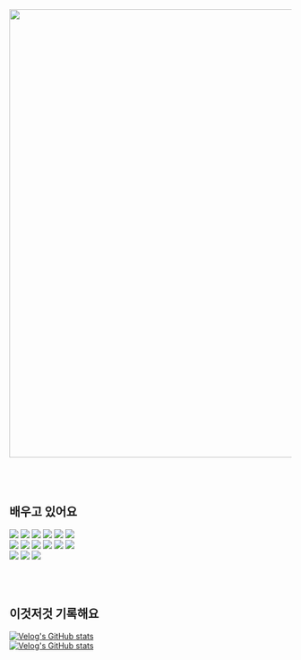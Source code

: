 <center><img src="https://github.com/DahyeJang/DahyeJang/assets/105340850/456fe1f4-1b1a-41d3-9726-bc8ef872c925" width="800"></center>

<br/>
<br/>
<br/>

## 배우고 있어요
<img src="https://img.shields.io/badge/Javascript-F7DF1E?style=for-the-badge&logo=javascript&logoColor=black"> <img src="https://img.shields.io/badge/Typescript-4479A1?style=for-the-badge&logo=Typescript&logoColor=white"> 
<img src="https://img.shields.io/badge/react-61DAFB?style=for-the-badge&logo=react&logoColor=black">
<img src="https://img.shields.io/badge/redux-764ABC?style=for-the-badge&logo=redux&logoColor=white">
<img src="https://img.shields.io/badge/reactrouter-CA4245?style=for-the-badge&logo=reactrouter&logoColor=white">
<img src="https://img.shields.io/badge/axios-5A29E4?style=for-the-badge&logo=axios&logoColor=white"><br/>
<img src="https://img.shields.io/badge/github-181717?style=for-the-badge&logo=github&logoColor=white">
<img src="https://img.shields.io/badge/vite-646CFF?style=for-the-badge&logo=vite&logoColor=white">
<img src="https://img.shields.io/badge/tailwindcss-06B6D4?style=for-the-badge&logo=tailwindcss&logoColor=white">
<img src="https://img.shields.io/badge/styledcomponents-DB7093?style=for-the-badge&logo=styledcomponents&logoColor=white">
<img src="https://img.shields.io/badge/framer-0055FF?style=for-the-badge&logo=framer&logoColor=white">
<img src="https://img.shields.io/badge/greensock-88CE02?style=for-the-badge&logo=greensock&logoColor=white"><br/>
<img src="https://img.shields.io/badge/figma-F24E1E?style=for-the-badge&logo=figma&logoColor=white">
<img src="https://img.shields.io/badge/adobephotoshop-31A8FF?style=for-the-badge&logo=adobephotoshop&logoColor=white">
<img src="https://img.shields.io/badge/adobeillustrator-FF9A00?style=for-the-badge&logo=adobeillustrator&logoColor=white">

<br/>
<br/>

## 이것저것 기록해요
[![Velog's GitHub stats](https://velog-readme-stats.vercel.app/api/badge?name=posinity)](https://velog.io/@posinity) <br/>
[![Velog's GitHub stats](https://velog-readme-stats.vercel.app/api/list?name=posinity)](https://velog.io/@posinity) 





<!--
**DahyeJang/DahyeJang** is a ✨ _special_ ✨ repository because its `README.md` (this file) appears on your GitHub profile.

Here are some ideas to get you started:

- 🔭 I’m currently working on ...
- 🌱 I’m currently learning ...
- 👯 I’m looking to collaborate on ...
- 🤔 I’m looking for help with ...
- 💬 Ask me about ...
- 📫 How to reach me: ...
- 😄 Pronouns: ...
- ⚡ Fun fact: ...
-->
